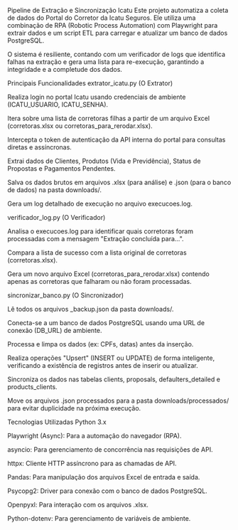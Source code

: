 Pipeline de Extração e Sincronização Icatu
Este projeto automatiza a coleta de dados do Portal do Corretor da Icatu Seguros. Ele utiliza uma combinação de RPA (Robotic Process Automation) com Playwright para extrair dados e um script ETL para carregar e atualizar um banco de dados PostgreSQL.

O sistema é resiliente, contando com um verificador de logs que identifica falhas na extração e gera uma lista para re-execução, garantindo a integridade e a completude dos dados.

Principais Funcionalidades
extrator_icatu.py (O Extrator)

Realiza login no portal Icatu usando credenciais de ambiente (ICATU_USUARIO, ICATU_SENHA).

Itera sobre uma lista de corretoras filhas a partir de um arquivo Excel (corretoras.xlsx ou corretoras_para_rerodar.xlsx).

Intercepta o token de autenticação da API interna do portal para consultas diretas e assíncronas.

Extrai dados de Clientes, Produtos (Vida e Previdência), Status de Propostas e Pagamentos Pendentes.

Salva os dados brutos em arquivos .xlsx (para análise) e .json (para o banco de dados) na pasta downloads/.

Gera um log detalhado de execução no arquivo execucoes.log.

verificador_log.py (O Verificador)

Analisa o execucoes.log para identificar quais corretoras foram processadas com a mensagem "Extração concluída para...".

Compara a lista de sucesso com a lista original de corretoras (corretoras.xlsx).

Gera um novo arquivo Excel (corretoras_para_rerodar.xlsx) contendo apenas as corretoras que falharam ou não foram processadas.

sincronizar_banco.py (O Sincronizador)

Lê todos os arquivos _backup.json da pasta downloads/.

Conecta-se a um banco de dados PostgreSQL usando uma URL de conexão (DB_URL) de ambiente.

Processa e limpa os dados (ex: CPFs, datas) antes da inserção.

Realiza operações "Upsert" (INSERT ou UPDATE) de forma inteligente, verificando a existência de registros antes de inserir ou atualizar.

Sincroniza os dados nas tabelas clients, proposals, defaulters_detailed e products_clients.

Move os arquivos .json processados para a pasta downloads/processados/ para evitar duplicidade na próxima execução.

Tecnologias Utilizadas
Python 3.x

Playwright (Async): Para a automação do navegador (RPA).

asyncio: Para gerenciamento de concorrência nas requisições de API.

httpx: Cliente HTTP assíncrono para as chamadas de API.

Pandas: Para manipulação dos arquivos Excel de entrada e saída.

Psycopg2: Driver para conexão com o banco de dados PostgreSQL.

Openpyxl: Para interação com os arquivos .xlsx.

Python-dotenv: Para gerenciamento de variáveis de ambiente.
